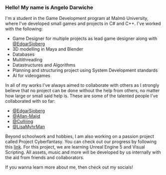 ### Hello! My name is Angelo Darwiche

I'm a student in the Game Development program at Malmö University, where I've developed small games and projects in C# and C++. 
I've worked with the following:
- Game Designer for multiple projects as lead game designer along with [@EdgarSjoberg](https://github.com/EdgarSjoberg)
- 3D modelling in Maya and Blender
- Databases
- Multithreading
- Datastructures and Algorithms
- Planning and structuring project using System Development standards
- AI for videogames

In all of my works I've always aimed to collaborate with others as I strongly believe that no project can be done without the help from others, no matter how large or small said help is. 
These are some of the talented people I've collaborated with so far:

- [@EdgarSjoberg](https://github.com/EdgarSjoberg)
- [@Allan-Majid](https://github.com/Allan-Majid)
- [@Culliiing](https://github.com/culliiing)
- [@LisaMyhrMan](https://github.com/LisaMyhrman)

Beyond schoolwork and hobbies, I am also working on a passion project called Project Cyberfantasy. You can check out our progress by following this [link](https://github.com/EdgarSjoberg/ProjectCyberfantasy).
For this project, we are learning Unreal Engine 5 and Visual Scripting. All assets, music and more will be developed by us internally with the aid from friends and collaborators. 

If you wanna learn more about me, then check out my socials!
